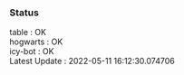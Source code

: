 ### Status


table : OK  
hogwarts : OK  
icy-bot : OK  
Latest Update : 2022-05-11 16:12:30.074706
